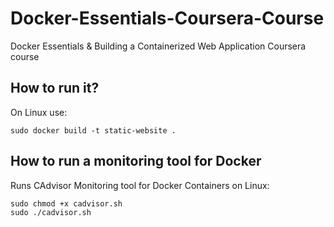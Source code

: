 # Docker-Essentials-Coursera-Course

Docker Essentials & Building a Containerized Web Application Coursera course


## How to run it?

On Linux use:

```
sudo docker build -t static-website .
```

## How to run a monitoring tool for Docker

Runs CAdvisor Monitoring tool for Docker Containers on Linux:

```
sudo chmod +x cadvisor.sh
sudo ./cadvisor.sh
```
